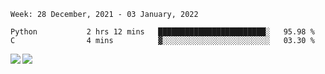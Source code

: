<!--START_SECTION:waka-->
```text
Week: 28 December, 2021 - 03 January, 2022

Python           2 hrs 12 mins   ████████████████████████░   95.98 % 
C                4 mins          ▓░░░░░░░░░░░░░░░░░░░░░░░░   03.30 % 
```
<!--END_SECTION:waka-->
<a href="https://github.com/anuraghazra/github-readme-stats">
  <img align="left" src="https://github-readme-stats.vercel.app/api?username=Tanesan&count_private=true&show_icons=true" />
<img align="left" src="https://github-readme-stats.vercel.app/api/top-langs/?username=Tanesan" />
</a>
